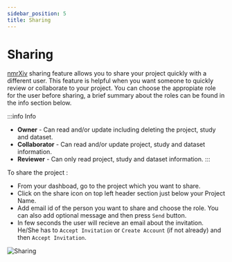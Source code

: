 ```yaml
---
sidebar_position: 5
title: Sharing
---
```


# Sharing

[nmrXiv](https://nmrxiv.org/) sharing feature allows you to share your project quickly with a different user. This feature is helpful when you want someone to quickly review or collaborate to your project. You can choose the appropiate role for the user before sharing, a brief summary about the roles can be found in the info section below. 

:::info Info
* **Owner** - Can read and/or update including deleting the project, study and dataset.
* **Collaborator** -  Can read and/or update project, study and dataset information.
* **Reviewer** - Can only read project, study and dataset information.
:::

To share the project :
* From your dashboad, go to the project which you want to share.
* Click on the share icon on top left header section just below your Project Name.
* Add email id of the person you want to share and choose the role. You can also add optional message and then press `Send` button.
* In few seconds the user will recieve an email about the invitation. He/She has to `Accept Invitation` or `Create Account` (if not already) and then `Accept Invitation`.

![Sharing](/img/sharing.gif)